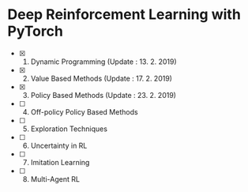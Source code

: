 # Deep Reinforcement Learning with PyTorch

- [x] 1. Dynamic Programming (Update : 13. 2. 2019)
- [x] 2. Value Based Methods (Update : 17. 2. 2019)
- [x] 3. Policy Based Methods (Update : 23. 2. 2019)

- [ ] 4. Off-policy Policy Based Methods

- [ ] 5. Exploration Techniques

- [ ] 6. Uncertainty in RL

- [ ] 7. Imitation Learning

- [ ] 8. Multi-Agent RL